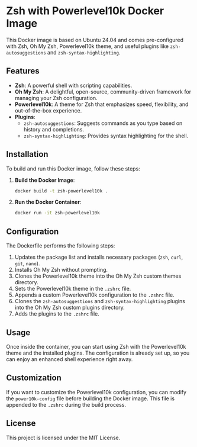 # Zsh with Powerlevel10k Docker Image

This Docker image is based on Ubuntu 24.04 and comes pre-configured with Zsh, Oh My Zsh, Powerlevel10k theme, and useful plugins like `zsh-autosuggestions` and `zsh-syntax-highlighting`.

## Features

- **Zsh**: A powerful shell with scripting capabilities.
- **Oh My Zsh**: A delightful, open-source, community-driven framework for managing your Zsh configuration.
- **Powerlevel10k**: A theme for Zsh that emphasizes speed, flexibility, and out-of-the-box experience.
- **Plugins**:
  - `zsh-autosuggestions`: Suggests commands as you type based on history and completions.
  - `zsh-syntax-highlighting`: Provides syntax highlighting for the shell.

## Installation

To build and run this Docker image, follow these steps:

1. **Build the Docker Image**:
    ```sh
    docker build -t zsh-powerlevel10k .
    ```

2. **Run the Docker Container**:
    ```sh
    docker run -it zsh-powerlevel10k
    ```

## Configuration

The Dockerfile performs the following steps:

1. Updates the package list and installs necessary packages (`zsh`, `curl`, `git`, `nano`).
2. Installs Oh My Zsh without prompting.
3. Clones the Powerlevel10k theme into the Oh My Zsh custom themes directory.
4. Sets the Powerlevel10k theme in the `.zshrc` file.
5. Appends a custom Powerlevel10k configuration to the `.zshrc` file.
6. Clones the `zsh-autosuggestions` and `zsh-syntax-highlighting` plugins into the Oh My Zsh custom plugins directory.
7. Adds the plugins to the `.zshrc` file.

## Usage

Once inside the container, you can start using Zsh with the Powerlevel10k theme and the installed plugins. The configuration is already set up, so you can enjoy an enhanced shell experience right away.

## Customization

If you want to customize the Powerlevel10k configuration, you can modify the `power10k-config` file before building the Docker image. This file is appended to the `.zshrc` during the build process.

## License

This project is licensed under the MIT License.
